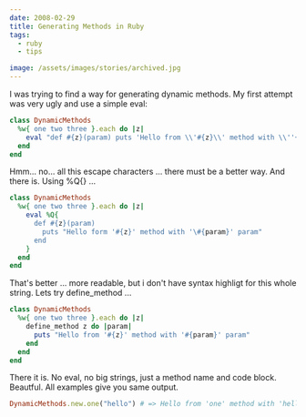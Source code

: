 ```yaml
---
date: 2008-02-29
title: Generating Methods in Ruby
tags:
  - ruby
  - tips

image: /assets/images/stories/archived.jpg
---
```


I was trying to find a way for generating dynamic methods.
My first attempt was very ugly and use a simple eval:

```ruby
class DynamicMethods
  %w{ one two three }.each do |z|
    eval "def #{z}(param) puts 'Hello from \\'#{z}\\' method with \\''+param+'\\' param' end"
  end
end
```

Hmm... no... all this escape characters ... there must be a better way. And there is. Using %Q{} ...

```ruby
class DynamicMethods
  %w{ one two three }.each do |z|
    eval %Q{
      def #{z}(param)
        puts "Hello form '#{z}' method with '\#{param}' param"
      end
    }
  end
end
```

That's better ... more readable, but i don't have syntax highligt for this whole string. Lets try define_method ...

```ruby
class DynamicMethods
  %w{ one two three }.each do |z|
    define_method z do |param|
      puts "Hello from '#{z}' method with '#{param}' param"
    end
  end
end
```

There it is. No eval, no big strings, just a method name and code block. Beautful. All examples give you same output.

```ruby
DynamicMethods.new.one("hello") # => Hello from 'one' method with 'hello' param
```
